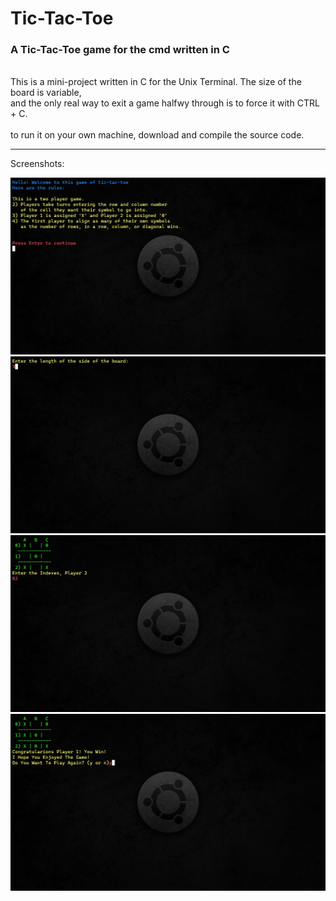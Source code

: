 # Tic-Tac-Toe
### A Tic-Tac-Toe game for the cmd written in C<br>
<br>
This is a mini-project written in C for the Unix Terminal. The size of the board is variable,<br>
and the only real way to exit a game halfwy through is to force it with CTRL + C.<br>
<br>
to run it on your own machine, download and compile the source code.<br>

---

Screenshots:

![](https://github.com/prog-apprentice401/Tic-Tac-Toe/blob/master/screenshots/Shot1.png?raw=true)<br>
![](https://github.com/prog-apprentice401/Tic-Tac-Toe/blob/master/screenshots/Shot2.png?raw=true)<br>
![](https://github.com/prog-apprentice401/Tic-Tac-Toe/blob/master/screenshots/Shot3.png?raw=true)<br>
![](https://github.com/prog-apprentice401/Tic-Tac-Toe/blob/master/screenshots/Shot4.png?raw=true)<br>
